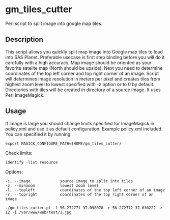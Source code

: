 # gm_tiles_cutter
Perl script to split image into google map tiles.

## Description

This script allows you quickly split map image into Google map tiles to load into SAS Planet. 
Preferable usecase is first step binding before you will do it carefully with a high accuracy.
Map image should be oriented as your favorite satelite map (North should be upside). Next you need to determine coordinates of the top left corner and top right corner of an image.
Script will determines image resolution in meters per pixel and creates tiles from highest zoom level to lowest specified with -z option or to 0 by default. Directories with tiles will be created in directory of a source image.
It uses Perl ImageMagick.

## Usage
If image is large you should change limits specified for ImageMagick in policy.xml and use it as default configuration.
Example policy.xml included. You can specified it by running:
```
export MAGICK_CONFIGURE_PATH=$HOME/gm_tiles_cutter/

```
Check limits:
```
identify -list resource
```

Options:
```
-i, --image             source image to split into tiles
-z, --minzoom           lowest zoom level
-l, --topleft           coordinates of the top left corner of an image
-r, --topright          coordinates of the top right corner of an image
```

```
./gm_tiles_cutter.pl -l 56.272771 37.098078 -r 56.272772 37.630222 -z 12 -i /var/www/web/test/1.jpg

```


